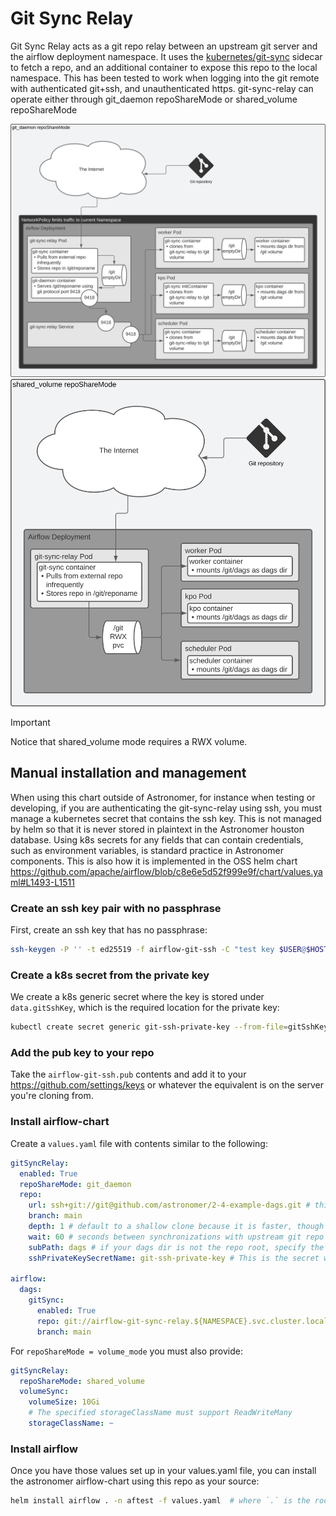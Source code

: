 # Git Sync Relay

Git Sync Relay acts as a git repo relay between an upstream git server and the airflow deployment namespace. It uses the [kubernetes/git-sync](https://github.com/kubernetes/git-sync) sidecar to fetch a repo, and an additional container to expose this repo to the local namespace. This has been tested to work when logging into the git remote with authenticated git+ssh, and unauthenticated https. git-sync-relay can operate either through git_daemon repoShareMode or shared_volume repoShareMode

<a href="git-sync-gsr-git_daemon.svg"><img src="git-sync-gsr-git_daemon.svg"></a>
<a href="git-sync-gsr-shared_volume.svg"><img src="git-sync-gsr-shared_volume.svg"></a>

> [!IMPORTANT]
> Notice that shared_volume mode requires a RWX volume.

## Manual installation and management

When using this chart outside of Astronomer, for instance when testing or developing, if you are authenticating the git-sync-relay using ssh, you must manage a kubernetes secret that contains the ssh key. This is not managed by helm so that it is never stored in plaintext in the Astronomer houston database. Using k8s secrets for any fields that can contain credentials, such as environment variables, is standard practice in Astronomer components. This is also how it is implemented in the OSS helm chart <https://github.com/apache/airflow/blob/c8e6e5d52f999e9f/chart/values.yaml#L1493-L1511>

### Create an ssh key pair with no passphrase

First, create an ssh key that has no passphrase:

```sh
ssh-keygen -P '' -t ed25519 -f airflow-git-ssh -C "test key $USER@$HOSTNAME $(date +%FT%T%z)"
```

### Create a k8s secret from the private key

We create a k8s generic secret where the key is stored under `data.gitSshKey`, which is the required location for the private key:

```sh
kubectl create secret generic git-ssh-private-key --from-file=gitSshKey=airflow-git-ssh
```

### Add the pub key to your repo

Take the `airflow-git-ssh.pub` contents and add it to your https://github.com/settings/keys or whatever the equivalent is on the server you're cloning from.

### Install airflow-chart

Create a `values.yaml` file with contents similar to the following:

```yaml
gitSyncRelay:
  enabled: True
  repoShareMode: git_daemon
  repo:
    url: ssh+git://git@github.com/astronomer/2-4-example-dags.git # this can be https:// for public repositories
    branch: main
    depth: 1 # default to a shallow clone because it is faster, though it sacrifices git history
    wait: 60 # seconds between synchronizations with upstream git repo
    subPath: dags # if your dags dir is not the repo root, specify the path relative to the repo root
    sshPrivateKeySecretName: git-ssh-private-key # This is the secret we created earlier. This is not requred with https git remotes.

airflow:
  dags:
    gitSync:
      enabled: True
      repo: git://airflow-git-sync-relay.${NAMESPACE}.svc.cluster.local./git
      branch: main
```

For `repoShareMode = volume_mode` you must also provide:

```yaml
gitSyncRelay:
  repoShareMode: shared_volume
  volumeSync:
    volumeSize: 10Gi
    # The specified storageClassName must support ReadWriteMany
    storageClassName: ~
```

### Install airflow

Once you have those values set up in your values.yaml file, you can install the astronomer airflow-chart using this repo as your source:

```sh
helm install airflow . -n aftest -f values.yaml  # where `.` is the root of this repository checked out to your filesystem
```
